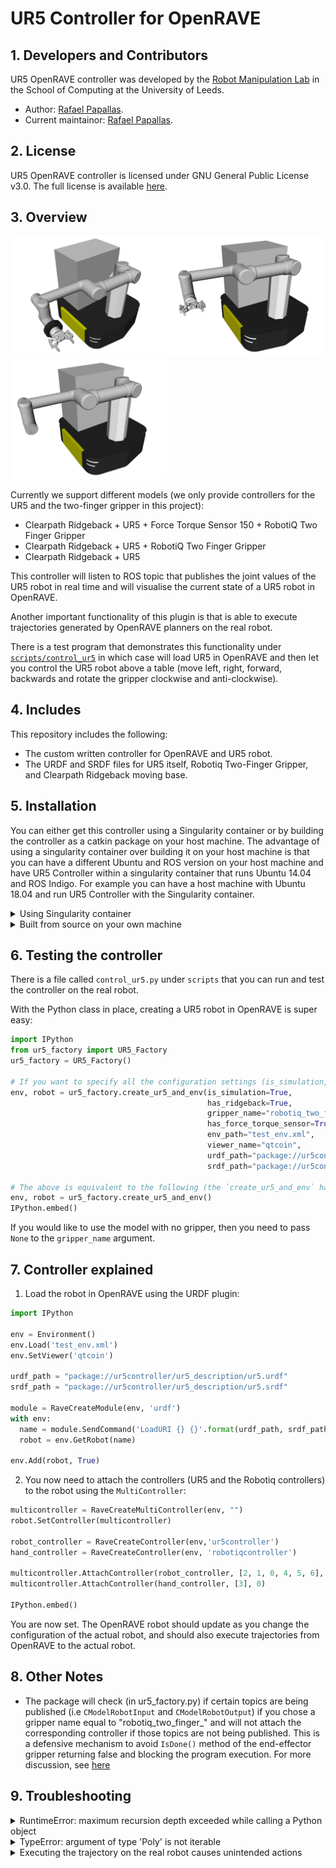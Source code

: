 # UR5 Controller for OpenRAVE

## 1. Developers and Contributors
UR5 OpenRAVE controller was developed by the [Robot Manipulation Lab](https://artificial-intelligence.leeds.ac.uk/robot-manipulation/) in the School of Computing at the University of Leeds.
- Author: [Rafael Papallas](http://rpapallas.com).
- Current maintainor: [Rafael Papallas](http://rpapallas.com).

## 2. License
UR5 OpenRAVE controller is licensed under GNU General Public License v3.0. The full license is available [here](https://github.com/roboticsleeds/ur5controller/blob/master/LICENSE). 

## 3. Overview

<p float="left">
    <img src="repo_assets/ridgeback_ur5_fts150_gripper.png" width="250" /> 
    <img src="repo_assets/ridgeback_ur5_gripper.png" width="250" /> 
    <img src="repo_assets/ridgeback_ur5.png" width="250" />
</p>

Currently we support different models (we only provide controllers for the UR5 and the two-finger gripper in this project):
- Clearpath Ridgeback + UR5 + Force Torque Sensor 150 + RobotiQ Two Finger Gripper
- Clearpath Ridgeback + UR5 + RobotiQ Two Finger Gripper
- Clearpath Ridgeback + UR5

This controller will listen to ROS topic that publishes the joint values of the 
UR5 robot in real time and will visualise the current state of a UR5 robot in OpenRAVE.

Another important functionality of this plugin is that is able to execute trajectories 
generated by OpenRAVE planners on the real robot.

There is a test program that demonstrates this functionality under 
[`scripts/control_ur5`](scripts/control_ur5.py) in which case will load UR5 in 
OpenRAVE and then let you control the UR5 robot above a table (move left, right, 
forward, backwards and rotate the gripper clockwise and anti-clockwise).

## 4. Includes
This repository includes the following:
- The custom written controller for OpenRAVE and UR5 robot.
- The URDF and SRDF files for UR5 itself, Robotiq Two-Finger Gripper, and 
Clearpath Ridgeback moving base.

## 5. Installation

You can either get this controller using a Singularity container or by building the controller as a catkin package on your host machine. The advantage of using a singularity container over building it on your host machine is that you can have a different Ubuntu and ROS version on your host machine and have UR5 Controller within a singularity container that runs Ubuntu 14.04 and ROS Indigo. For example you can have a host machine with Ubuntu 18.04 and run UR5 Controller with the Singularity container. 

<details>
<summary>Using Singularity container</summary>
</br>
The easiest way to get up and running with this controller is to use our Singularity container. 

1. Install Singularity on your machine by following [this](https://www.sylabs.io/guides/3.0/user-guide/quick_start.html#quick-installation-steps).
2. Then, follow the instructions from [here](https://github.com/roboticsleeds/ur5controller_singularity).
</details>

<details>
<summary>Built from source on your own machine</summary>
</br>
If you wish to build this control on your host machine, you can find the instructions below.

#### Dependencies
- [ur_modern_driver](https://github.com/ThomasTimm/ur_modern_driver) needs to be installed on the computer that controls the robot and you need to run `roslaunch ur_modern_driver ur5_bringup.launch robot_ip:=THE_IP_OF_UR5_ROBOT`.
- You need to install the [openrave_catkin](https://github.com/personalrobotics/openrave_catkin).
- You need to install and configure another OpenRAVE plugin called `or_urdf` this plugin is available [here](https://github.com/personalrobotics/or_urdf). I have written a blog post on 
how to install this plugin if you struggle to find a solution, find the tutorial [here](http://computingstories.com/robotics%20stories/installing-or_urdf-openrave-plugin.html).
- **(OPTIONAL)** Install the Robotiq controller.
  1. `cd ~/catkin_ws/src`
  2. `git clone git@github.com:ros-industrial/robotiq.git`
  3. `cd robotiq`
  4. `git checkout indigo-devel`
  5. `rosdep install robotiq_modbus_tcp`
  6. `sudo apt-get install ros-indigo-soem`
  7. `cd ~/catkin_ws`
  8. `catkin_make`

#### Installation
- Go to your catkin worksapce e.g `cd ~/catkin_ws/src` and clone this repository: `git clone git@github.com:roboticsleeds/ur5controller.git`
- Add the following line in your `~/.bashrc` file located under your home 
directory by running the following command in the terminal: `echo 
'export OPENRAVE_PLUGINS=$OPENRAVE_PLUGINS:~/catkin_ws/devel/share/openrave-0.9/plugins' >> ~/.bashrc`
- Run `source ~/.bashrc`.
- Go to your catkin workspace `cd ~/catkin_ws` and run `catkin_make`. You should 
see a successful message on build in which case you are ready to go. If you get 
any errors at this stage, please review what went wrong.
- Add in your `.bashrc` the Python path to the UR5 class by running 
```bash
echo 'export PYTHONPATH=$PYTHONPATH:~/catkin_ws/src/ur5controller/pythonsrc/ur5_robot' >> ~/.bashrc`
```
This will let Python know where the Python classes for 
creating UR5 robot instances in OpenRAVE are.
</details>

## 6. Testing the controller
There is a file called `control_ur5.py` under `scripts` that you can run and 
test the controller on the real robot.

With the Python class in place, creating a UR5 robot in OpenRAVE is super easy:

```python
import IPython
from ur5_factory import UR5_Factory
ur5_factory = UR5_Factory()

# If you want to specify all the configuration settings (is_simulation, has_ridgeback etc)
env, robot = ur5_factory.create_ur5_and_env(is_simulation=True,
                                            has_ridgeback=True,
                                            gripper_name="robotiq_two_finger",
                                            has_force_torque_sensor=True,
                                            env_path="test_env.xml",
                                            viewer_name="qtcoin",
                                            urdf_path="package://ur5controller/ur5_description/urdf/",
                                            srdf_path="package://ur5controller/ur5_description/srdf/")

# The above is equivalent to the following (the `create_ur5_and_env` has set to defaults the values used above):
env, robot = ur5_factory.create_ur5_and_env()
IPython.embed()
```

If you would like to use the model with no gripper, then you need to pass `None` to the `gripper_name` argument.

## 7. Controller explained
1. Load the robot in OpenRAVE using the URDF plugin:
```python
import IPython

env = Environment()
env.Load('test_env.xml')
env.SetViewer('qtcoin')

urdf_path = "package://ur5controller/ur5_description/ur5.urdf"
srdf_path = "package://ur5controller/ur5_description/ur5.srdf"

module = RaveCreateModule(env, 'urdf')
with env:
  name = module.SendCommand('LoadURI {} {}'.format(urdf_path, srdf_path))
  robot = env.GetRobot(name)

env.Add(robot, True)
```
2. You now need to attach the controllers (UR5 and the Robotiq controllers) to
the robot using the `MultiController`:
```python
multicontroller = RaveCreateMultiController(env, "")
robot.SetController(multicontroller)

robot_controller = RaveCreateController(env,'ur5controller')
hand_controller = RaveCreateController(env, 'robotiqcontroller')

multicontroller.AttachController(robot_controller, [2, 1, 0, 4, 5, 6], 0)
multicontroller.AttachController(hand_controller, [3], 0)

IPython.embed()
```

You are now set. The OpenRAVE robot should update as you change the configuration
of the actual robot, and should also execute trajectories from OpenRAVE to 
the actual robot.

## 8. Other Notes
- The package will check (in ur5_factory.py) if certain topics are being published
(i.e `CModelRobotInput` and `CModelRobotOutput`) if you chose a gripper name 
equal to "robotiq_two_finger_" and will not attach the corresponding controller
if those topics are not being published. This is a defensive mechanism to avoid
`IsDone()` method of the end-effector gripper returning false and blocking the
program execution. For more discussion, see [here](https://stackoverflow.com/questions/49552755/openrave-controllerbase-is-blocking-at-the-isdone-method-and-never-returns/49552756#49552756)

## 9. Troubleshooting
<details>
<summary>RuntimeError: maximum recursion depth exceeded while calling a Python object</summary>
</br>
If you get this error while the IK are being generated, then you probably have a version of sympy > 0.7.1. Downgrade your sympy version to 0.7.1:

```
pip install --upgrade sympy==0.7.1
```

This should fix this issue.
</details>

<details>
<summary>TypeError: argument of type 'Poly' is not iterable</summary>
</br>
If you get this error while the IK are being generated, then you probably have a version of sympy > 0.7.1. Downgrade your sympy version to 0.7.1:

```
pip install --upgrade sympy==0.7.1
```

This should fix this issue.
</details>

<details>
<summary>Executing the trajectory on the real robot causes unintended actions</summary>
</br>
**Issue:** While OpenRAVE generates a trajectory that is smooth and valid in simulation during real execution the robot is strangely executing the trajectory.

**Possible solution:** We came across this issue and the problem is probably down to the UR modern driver. When UR modern driver is installed using `apt-get` the problem appeared. The solution was to install UR modern driver as a catkin package (make sure to checkout the branch `kinetic-devel` although is kinetic is also working with indigo).
</details>
